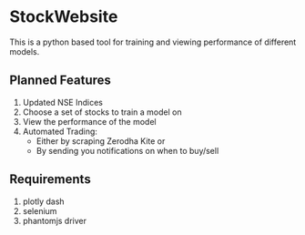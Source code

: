 # StockWebsite

This is a python based tool for training and viewing performance of different models.

## Planned Features

1. Updated NSE Indices
2. Choose a set of stocks to train a model on
3. View the performance of the model
4. Automated Trading:
    - Either by scraping Zerodha Kite or
    - By sending you notifications on when to buy/sell


## Requirements

1. plotly dash
2. selenium
3. phantomjs driver
